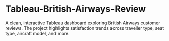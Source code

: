 # Tableau-British-Airways-Review
A clean, interactive Tableau dashboard exploring British Airways customer reviews. The project highlights satisfaction trends across traveller type, seat type, aircraft model, and more.

